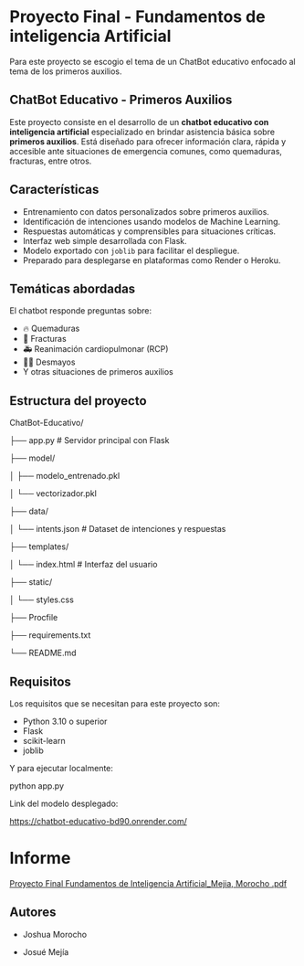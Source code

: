 # Proyecto Final - Fundamentos de inteligencia Artificial

Para este proyecto se escogio el tema de un ChatBot educativo enfocado al tema de los primeros auxilios.

## ChatBot Educativo - Primeros Auxilios

Este proyecto consiste en el desarrollo de un **chatbot educativo con inteligencia artificial** especializado en brindar asistencia básica sobre **primeros auxilios**. Está diseñado para ofrecer información clara, rápida y accesible ante situaciones de emergencia comunes, como quemaduras, fracturas, entre otros.

## Características

- Entrenamiento con datos personalizados sobre primeros auxilios.
- Identificación de intenciones usando modelos de Machine Learning.
- Respuestas automáticas y comprensibles para situaciones críticas.
- Interfaz web simple desarrollada con Flask.
- Modelo exportado con `joblib` para facilitar el despliegue.
- Preparado para desplegarse en plataformas como Render o Heroku.

## Temáticas abordadas

El chatbot responde preguntas sobre:

- 🔥 Quemaduras
- 🦴 Fracturas
- 🚑 Reanimación cardiopulmonar (RCP)
- 😵‍💫 Desmayos
- Y otras situaciones de primeros auxilios

## Estructura del proyecto
ChatBot-Educativo/

├── app.py # Servidor principal con Flask

├── model/

│ ├── modelo_entrenado.pkl

│ └── vectorizador.pkl

├── data/

│ └── intents.json # Dataset de intenciones y respuestas

├── templates/

│ └── index.html # Interfaz del usuario

├── static/

│ └── styles.css

├── Procfile

├── requirements.txt

└── README.md

## Requisitos 
 Los requisitos que se necesitan para este proyecto son:

- Python 3.10 o superior
- Flask
- scikit-learn
- joblib


Y para ejecutar localmente:

python app.py



Link del modelo desplegado:

https://chatbot-educativo-bd90.onrender.com/

#  Informe

[Proyecto Final Fundamentos de Inteligencia Artificial_Mejia, Morocho .pdf](https://github.com/user-attachments/files/21477487/Proyecto.Final.Fundamentos.de.Inteligencia.Artificial_Mejia.Morocho.pdf)


## Autores

- Joshua Morocho

- Josué Mejía
